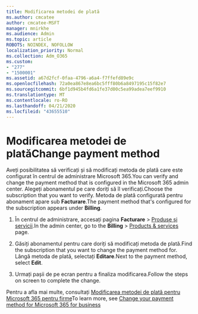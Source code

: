```yaml
---
title: Modificarea metodei de plată
ms.author: cmcatee
author: cmcatee-MSFT
manager: mnirkhe
ms.audience: Admin
ms.topic: article
ROBOTS: NOINDEX, NOFOLLOW
localization_priority: Normal
ms.collection: Adm_O365
ms.custom:
- "277"
- "1500001"
ms.assetid: a67d2fcf-0faa-4796-a6a4-f7ffefd89e9c
ms.openlocfilehash: 72a0ea867e8ea6bc5fff80b6a8497195c15f82e7
ms.sourcegitcommit: 6bf1d945b4fd6a1fe37d00c5ea99adea7eef9910
ms.translationtype: MT
ms.contentlocale: ro-RO
ms.lasthandoff: 04/21/2020
ms.locfileid: "43655510"
---
```

# <a name="change-payment-method"></a><span data-ttu-id="bed21-102">Modificarea metodei de plată</span><span class="sxs-lookup"><span data-stu-id="bed21-102">Change payment method</span></span>

<span data-ttu-id="bed21-103">Aveți posibilitatea să verificați și să modificați metoda de plată care este configurat în centrul de administrare Microsoft 365.</span><span class="sxs-lookup"><span data-stu-id="bed21-103">You can verify and change the payment method that is configured in the Microsoft 365 admin center.</span></span> <span data-ttu-id="bed21-104">Alegeți abonamentul pe care doriți să îl verificați.</span><span class="sxs-lookup"><span data-stu-id="bed21-104">Choose the subscription that you want to verify.</span></span> <span data-ttu-id="bed21-105">Metoda de plată configurată pentru abonament apare sub **Facturare**.</span><span class="sxs-lookup"><span data-stu-id="bed21-105">The payment method that's configured for the subscription appears under **Billing**.</span></span>
  
1. <span data-ttu-id="bed21-106">În centrul de administrare, accesați pagina **Facturare** \> [Produse și servicii](https://go.microsoft.com/fwlink/p/?linkid=842054).</span><span class="sxs-lookup"><span data-stu-id="bed21-106">In the admin center, go to the **Billing** \> [Products & services](https://go.microsoft.com/fwlink/p/?linkid=842054) page.</span></span>

2. <span data-ttu-id="bed21-107">Găsiți abonamentul pentru care doriți să modificați metoda de plată.</span><span class="sxs-lookup"><span data-stu-id="bed21-107">Find the subscription that you want to change the payment method for.</span></span> <span data-ttu-id="bed21-108">Lângă metoda de plată, selectați **Editare**.</span><span class="sxs-lookup"><span data-stu-id="bed21-108">Next to the payment method, select **Edit**.</span></span>

3. <span data-ttu-id="bed21-109">Urmați pașii de pe ecran pentru a finaliza modificarea.</span><span class="sxs-lookup"><span data-stu-id="bed21-109">Follow the steps on screen to complete the change.</span></span>

<span data-ttu-id="bed21-110">Pentru a afla mai multe, consultați [Modificarea metodei de plată pentru Microsoft 365 pentru firme](https://docs.microsoft.com/office365/admin/subscriptions-and-billing/change-payment-method)</span><span class="sxs-lookup"><span data-stu-id="bed21-110">To learn more, see  [Change your payment method for Microsoft 365 for business](https://docs.microsoft.com/office365/admin/subscriptions-and-billing/change-payment-method)</span></span>